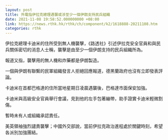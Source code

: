 ```yaml
---
layout: post
title: 外電指伊拉克總理遇襲或涉至少一個伊朗支持民兵組織
date: 2021-11-08 19:58:52.000000000 +08:00
link: https://news.rthk.hk/rthk/ch/component/k2/1618888-20211108.htm
categories: rthk
---
```


伊拉克總理卡迪米的住所受到無人機襲擊，《路透社》引述伊拉克安全官員和與民兵關係密切的消息人士稱，襲擊是由至少一個伊朗支持的民兵組織所為。

報道又指，襲擊用的無人機和炸藥都是伊朗製造。

一個與伊朗有聯繫的民軍組織發言人拒絕回應報道，德黑蘭政府也沒有立即發表評論。 

卡迪米在首都巴格達的住所當地星期日凌晨遇襲後，巴格達市面保安加強。

卡迪米與高級安全官員舉行會議，見到他的左手包著繃帶，助手證實卡迪米輕微割傷。

暫時未有人或組織承認責任。

美英領袖強烈譴責襲擊；中國外交部說，當前伊拉克政治進程處於關鍵時刻，希望各派別加強團結。
